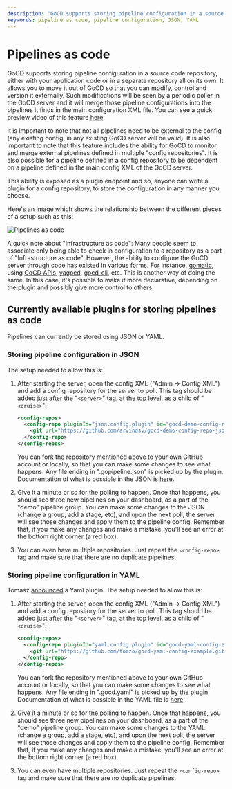 ```yaml
---
description: "GoCD supports storing pipeline configuration in a source code repository, either with your application code or in a separate repository all on its own."
keywords: pipeline as code, pipeline configuration, JSON, YAML
---
```


# Pipelines as code

GoCD supports storing pipeline configuration in a source code repository, either with your application code or in a
separate repository all on its own. It allows you to move it out of GoCD so that you can modify, control and version it
externally. Such modifications will be seen by a periodic poller in the GoCD server and it will merge those pipeline
configurations into the pipelines it finds in the main configuration XML file. You can see a quick preview video of this
feature [here](https://www.youtube.com/watch?v=1AfBxCWRqD8&feature=youtu.be).

It is important to note that not all pipelines need to be external to the config (any existing config, in any existing
GoCD server will be valid). It is also important to note that this feature includes the ability for GoCD to monitor and
merge external pipelines defined in multiple "config repositories". It is also possible for a pipeline defined in a
config repository to be dependent on a pipeline defined in the main config XML of the GoCD server.

This ability is exposed as a plugin endpoint and so, anyone can write a plugin for a config repository, to store the configuration in any manner you choose.

Here's an image which shows the relationship between the different pieces of a setup such as this:

![Pipelines as code](../resources/images/advanced_usage/pipelines_as_code.png)

A quick note about "Infrastructure as code": Many people seem to associate only being able to check in configuration to
a repository as a part of "Infrastructure as code". However, the ability to configure the GoCD server through code has
existed in various forms. For instance, [gomatic](https://github.com/SpringerSBM/gomatic), using
[GoCD APIs](https://api.gocd.org/current/), [yagocd](https://github.com/grundic/yagocd),
[gocd-cli](https://github.com/gaqzi/py-gocd), etc. This is another way of doing the same. In this case, it's possible to
make it more declarative, depending on the plugin and possibly give more control to others.


## Currently available plugins for storing pipelines as code

Pipelines can currently be stored using JSON or YAML.

### Storing pipeline configuration in JSON

The setup needed to allow this is:

1. After starting the server, open the config XML ("Admin -> Config XML") and add a config repository for the server to poll. This tag should be added just after the "`<server>`" tag, at the top level, as a child of "`<cruise>`":

      ```xml
      <config-repos>
        <config-repo pluginId="json.config.plugin" id="gocd-demo-config-repo-json">
          <git url="https://github.com/arvindsv/gocd-demo-config-repo-json.git" />
        </config-repo>
      </config-repos>
      ```

    You can fork the repository mentioned above to your own GitHub account or locally, so that you can make some changes
    to see what happens. Any file ending in ".gopipeline.json" is picked up by the plugin. Documentation of what is
    possible in the JSON is [here](https://github.com/tomzo/gocd-json-config-plugin).

2. Give it a minute or so for the polling to happen. Once that happens, you should see three new pipelines on your
   dashboard, as a part of the "demo" pipeline group. You can make some changes to the JSON (change a group, add a
   stage, etc), and upon the next poll, the server will see those changes and apply them to the pipeline
   config. Remember that, if you make any changes and make a mistake, you'll see an error at the bottom right corner (a
   red box).

3. You can even have multiple repositories. Just repeat the `<config-repo>` tag and make sure that there are no duplicate pipelines.

### Storing pipeline configuration in YAML

Tomasz [announced](https://groups.google.com/forum/#!topic/go-cd/bAFYdWOQLEs/discussion) a Yaml plugin. The setup needed to allow this is:

1. After starting the server, open the config XML ("Admin -> Config XML") and add a config repository for the server to poll. This tag should be added just after the "`<server>`" tag, at the top level, as a child of "`<cruise>`":

      ```xml
      <config-repos>
        <config-repo pluginId="yaml.config.plugin" id="gocd-yaml-config-example">
          <git url="https://github.com/tomzo/gocd-yaml-config-example.git" />
        </config-repo>
      </config-repos>
      ```

    You can fork the repository mentioned above to your own GitHub account or locally, so that you can make some changes
    to see what happens. Any file ending in ".gocd.yaml" is picked up by the plugin. Documentation of what is
    possible in the YAML file is [here](https://github.com/tomzo/gocd-yaml-config-plugin).

2. Give it a minute or so for the polling to happen. Once that happens, you should see three new pipelines on your
   dashboard, as a part of the "demo" pipeline group. You can make some changes to the YAML (change a group, add a
   stage, etc), and upon the next poll, the server will see those changes and apply them to the pipeline
   config. Remember that, if you make any changes and make a mistake, you'll see an error at the bottom right corner (a
   red box).

3. You can even have multiple repositories. Just repeat the `<config-repo>` tag and make sure that there are no duplicate pipelines.

